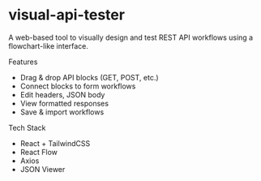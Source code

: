 # visual-api-tester
A web-based tool to visually design and test REST API workflows using a flowchart-like interface.

Features
- Drag & drop API blocks (GET, POST, etc.)
- Connect blocks to form workflows
- Edit headers, JSON body
- View formatted responses
- Save & import workflows

Tech Stack
- React + TailwindCSS
- React Flow
- Axios
- JSON Viewer
